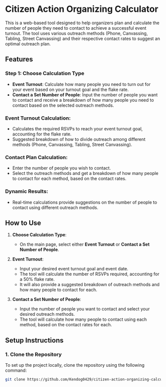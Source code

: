 # Citizen Action Organizing Calculator

This is a web-based tool designed to help organizers plan and calculate the number of people they need to contact to achieve a successful event turnout. The tool uses various outreach methods (Phone, Canvassing, Tabling, Street Canvassing) and their respective contact rates to suggest an optimal outreach plan.

## Features

### Step 1: Choose Calculation Type
- **Event Turnout**: Calculate how many people you need to turn out for your event based on your turnout goal and the flake rate.
- **Contact a Set Number of People**: Input the number of people you want to contact and receive a breakdown of how many people you need to contact based on the selected outreach methods.

### Event Turnout Calculation:
- Calculates the required RSVPs to reach your event turnout goal, accounting for the flake rate.
- Suggested breakdown of how to divide outreach among different methods (Phone, Canvassing, Tabling, Street Canvassing).

### Contact Plan Calculation:
- Enter the number of people you wish to contact.
- Select the outreach methods and get a breakdown of how many people to contact for each method, based on the contact rates.

### Dynamic Results:
- Real-time calculations provide suggestions on the number of people to contact using different outreach methods.

## How to Use

1. **Choose Calculation Type**:
   - On the main page, select either **Event Turnout** or **Contact a Set Number of People**.

2. **Event Turnout**:
   - Input your desired event turnout goal and event date.
   - The tool will calculate the number of RSVPs required, accounting for a 50% flake rate.
   - It will also provide a suggested breakdown of outreach methods and how many people to contact for each.

3. **Contact a Set Number of People**:
   - Input the number of people you want to contact and select your desired outreach methods.
   - The tool will calculate how many people to contact using each method, based on the contact rates for each.

## Setup Instructions

### 1. Clone the Repository

To set up the project locally, clone the repository using the following command:

```bash
git clone https://github.com/Kendog0429/citizen-action-organizing-calculator.git
